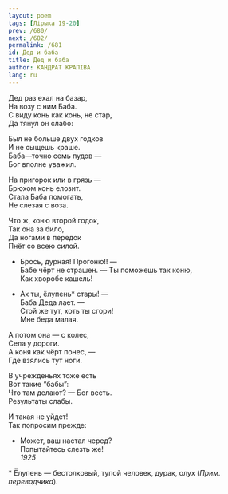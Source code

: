 ```yaml
---
layout: poem
tags: [Лірыка 19-20]
prev: /680/
next: /682/
permalink: /681
id: Дед и баба
title: Дед и баба
author: КАНДРАТ КРАПІВА
lang: ru
---
```



Дед раз ехал на базар,  
На возу с ним Баба.  
С виду конь как конь, не стар,  
Да тянул он слабо:  

Был не больше двух годков  
И не сыщешь краше.  
Баба—точно семь пудов —  
Бог вполне уважил.  

На пригорок или в грязь —  
Брюхом конь елозит.  
Стала Баба помогать,  
Не слезая с воза.  

Что ж, коню второй годок,  
Так она за било,  
Да ногами в передок  
Пнёт со всею силой.  

- Брось, дурная! Прогоню!! —  
Бабе чёрт не страшен. 
— Ты поможешь так коню,  
Как хворобе кашель!  

- Ах ты, ёлупень\* стары! —  
Баба Деда лает. —  
Стой же тут, хоть ты сгори!  
Мне беда малая.  

А потом она — с колес,  
Села у дороги.  
А коня как чёрт понес, —  
Где взялись тут ноги.  

В учрежденьях тоже есть  
Вот такие “бабы”:  
Что там делают? — Бог весть.  
Результаты слабы.  

И такая не уйдет!  
Так попросим прежде:  
- Может, ваш настал черед?  
Попытайтесь слезть же!  
*1925*  

\* Ёлупень — бестолковый, тупой человек, дурак, олух (*Прим. переводчика*).
